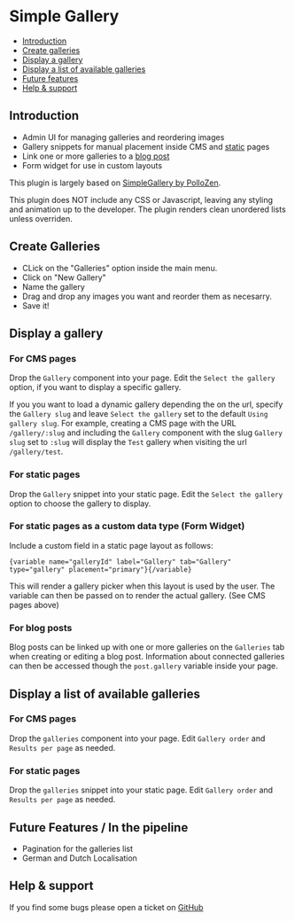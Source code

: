 # Simple Gallery

- [Introduction](#introduction)
- [Create galleries](#creategalleries)
- [Display a gallery](#displaygallery)
- [Display a list of available galleries](#displaygallerieslist)
- [Future features](#futurefeatures)
- [Help & support](#support)

<a name="introduction"></a>
## Introduction

* Admin UI for managing galleries and reordering images
* Gallery snippets for manual placement inside CMS and [static](https://octobercms.com/plugin/rainlab-pages) pages
* Link one or more galleries to a [blog post](https://octobercms.com/plugin/rainlab-blog)
* Form widget for use in custom layouts

This plugin is largely based on [SimpleGallery by PolloZen](https://octobercms.com/plugin/pollozen-simplegallery).

This plugin does NOT include any CSS or Javascript, leaving any styling and animation up to the developer. The plugin renders clean unordered lists unless overriden.

<a name="creategalleries"></a>
## Create Galleries

- CLick on the "Galleries" option inside the main menu.
- Click on "New Gallery"
- Name the gallery
- Drag and drop any images you want and reorder them as necesarry.
- Save it!

<a name="displaygallery"></a>
## Display a gallery 

### For CMS pages

Drop the `Gallery` component into your page. Edit the `Select the gallery` option, if you want to display a specific gallery.

If you you want to load a dynamic gallery depending the on the url, specify the `Gallery slug` and leave `Select the gallery` set to the default `Using gallery slug`. For example, creating a CMS page with the URL `/gallery/:slug` and including the `Gallery` component with the slug `Gallery slug` set to `:slug` will display the `Test` gallery when visiting the url `/gallery/test`.

### For static pages

Drop the `Gallery` snippet into your static page.  Edit the `Select the gallery` option to choose the gallery to display.

### For static pages as a custom data type (Form Widget)

Include a custom field in a static page layout as follows:

    {variable name="galleryId" label="Gallery" tab="Gallery" type="gallery" placement="primary"}{/variable}

This will render a gallery picker when this layout is used by the user. The variable can then be passed on to render the actual gallery. (See CMS pages above)

### For blog posts

Blog posts can be linked up with one or more galleries on the `Galleries` tab when creating or editing a blog post. Information about connected galleries can then be accessed though the `post.gallery` variable inside your page.

<a name="displaygallerieslist"></a>
## Display a list of available galleries 

### For CMS pages

Drop the `galleries` component into your page. Edit `Gallery order` and `Results per page` as needed.

### For static pages

Drop the `galleries` snippet into your static page. Edit `Gallery order` and `Results per page` as needed.

<a name="futurefeatures"></a>
## Future Features / In the pipeline

* Pagination for the galleries list
* German and Dutch Localisation

<a name="support"></a>
## Help & support

If you find some bugs please open a ticket on [GitHub](https://github.com/sqwk/oct-gallery)
